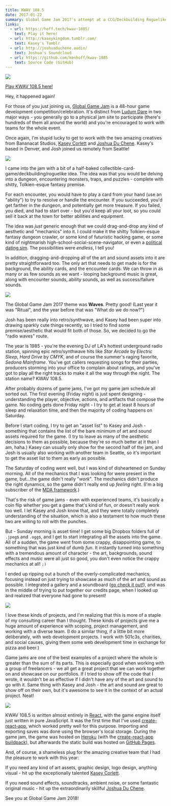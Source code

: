 ```yaml
---
title: KWAV 108.5
date: 2017-01-22
summary: Global Game Jam 2017's attempt at a CCG/Deckbuilding Roguelike
links:
  - url: https://hoff.tech/kwav-1085/
    text: Play it here!
  - url: http://kaseykingdom.tumblr.com/
    text: Kasey's Tumblr
  - url: http://joshuaduchene.audio/
    text: Joshua's Soundcloud
  - url: https://github.com/kenhoff/kwav-1085
    text: Source Code (GitHub)
---
```


![](main-menu.png)

[Play KWAV 108.5 here!](https://hoff.tech/kwav-1085/)

Hey, it happened again!

For those of you just joining us, [Global Game Jam](http://globalgamejam.com/) is a 48-hour game development competition/celebration. It's distinct from [Ludum Dare](http://ludumdare.com/compo/) in two major ways - you generally go to a physical jam site to participate (there's hundreds of them all around the world) and you're encouraged to work with teams for the whole event.

Once again, I'm stupid lucky to get to work with the two amazing creatives from Bananacat Studios, [Kasey Corlett](http://kaseykingdom.tumblr.com/) and [Joshua Du Chene](http://joshuaduchene.audio/). Kasey's based in Denver, and Josh joined us remotely from Seattle!

![](caller.jpeg)

I came into the jam with a bit of a half-baked collectible-card-game/deckbuilding/roguelike idea. The idea was that you would be delving into a dungeon, encountering monsters, traps, and puzzles - complete with shitty, Tolkien-esque fantasy premise.

For each encounter, you would have to play a card from your hand (use an "ability") to try to resolve or handle the encounter. If you succeeded, you'd get farther in the dungeon, and potentially get more treasure. If you failed, you died, and had to start over - but you'd keep all your loot, so you could sell it back at the town for better abilities and equipment.

The idea was _just_ generic enough that we could drag-and-drop any kind of aesthetic and "mechanics" into it. I could make it the shitty Tolkien-esque fantasy dungeon crawler, or some kind of futuristic hacking game, or some kind of nightmarish high-school-social-scene-navigator, or even a [political dating sim](https://www.kickstarter.com/projects/1313881651/grand-old-academy-a-satirical-dating-sim). The possibilities were _endless_, I tell you!

In addition, dragging-and-dropping all of the art and sound assets into it are pretty straightforward too. The only art that needs to get made is for the background, the ability cards, and the encounter cards. We can throw in as many or as few sounds as we want - looping background music is great, along with encounter sounds, ability sounds, as well as success/failure sounds.

![](producer.jpeg)

The Global Game Jam 2017 theme was **Waves**. Pretty good! (Last year it was "Ritual", and the year before that was "What do we do now?")

Josh has been really into retro/synthwave, and Kasey had been super into drawing sparkly cute things recently, so I tried to find some premise/aesthetic that would fit both of those. So, we decided to go the "radio waves" route.

The year is 1985 - you're the evening DJ of LA's hottest underground radio station, spinning epic retro/synthwave hits like _Star Arcade_ by _Electric Sleep_, _Hard Drive_ by _CMYK_, and of course the summer's raging favorite, _Sedona Mainframe_. You've got callers requesting songs for their parties, producers storming into your office to complain about ratings, and you've got to play all the right tracks to make it all the way through the night. The station name? KWAV 108.5.

After probably dozens of game jams, I've got my game jam schedule all sorted out. The first evening (Friday night) is just spent designing - understanding the player, objective, actions, and artifacts that compose the game. No coding gets done Friday night - I try to get at least 8 hours of sleep and relaxation time, and then the majority of coding happens on Saturday.

Before I start coding, I try to get an "asset list" to Kasey and Josh - something that contains the list of the bare minimum of art and sound assets required for the game. (I try to leave as many of the aesthetic decisions to them as possible, because they're so much better at it than I am, haha.) Kasey can usually only show for the second half of the jam, and Josh is usually also working with another team in Seattle, so it's important to get the asset list to them as early as possible.

The Saturday of coding went well, but I was kind of disheartened on Sunday morning. All of the mechanics that I was looking for were present in the game, but...the game didn't really "_work_". The mechanics didn't produce the right dynamics, so the game didn't really end up _feeling_ right. (I'm a big subscriber of the [MDA framework](https://en.wikipedia.org/wiki/MDA_framework).)

That's the risk of game jams - even with experienced teams, it's basically a coin flip whether you get a game that's kind of fun, or doesn't really work too well. I let Kasey and Josh know that, and they were totally completely understanding of the situation, which is also a testament to how much these two are willing to roll with the punches.

But - Sunday morning is asset time! I get some big Dropbox folders full of `.jpeg`s and `.ogg`s, and I get to start integrating all the assets into the game. All of a sudden, the game went from some crappy, disappointing game, to something that was just kind of dumb _fun_. It instantly turned into something with a tremendous amount of character - the art, backgrounds, sound effects and music were all just so good, you don't even notice the crappy mechanics at all! `;)`

I ended up ripping out a bunch of the overly-complicated mechanics, focusing instead on just trying to showcase as much of the art and sound as possible. I integrated a gallery and a soundboard ([go check it out!](https://hoff.tech/kwav-1085/)), and was in the middle of trying to put together our credits page, when I looked up and realized that everyone had gone to present!

![](album.jpeg)

I love these kinds of projects, and I'm realizing that this is more of a staple of my consulting career than I thought. These kinds of projects give me a huge amount of experience with scoping, project management, and working with a diverse team. (I do a similar thing, if a little bit more deliberately, with web development projects. I work with 501c3s, charities, and social causes, giving them some web development time in exchange for pizza and beer.)

Game jams are one of the best examples of a project where the whole is greater than the sum of its parts. This is especially good when working with a group of freelancers - we all get a great project that we can work together on and showcase on our portfolios. If I tried to show off the code that I wrote, it wouldn't be as effective if I didn't have any of the art and sound to go with it. Same thing with Kasey and Josh - the art and sound are great to show off on their own, but it's awesome to see it in the context of an actual project. Neat!

![](bananacat.png)

KWAV 108.5 is written almost entirely in [React](https://facebook.github.io/react/), with the game engine itself just written in pure JavaScript. It was the first time that I've used [create-react-app](https://github.com/facebookincubator/create-react-app), which worked pretty well for this purpose. Importing and exporting saves was done using the browser's local storage. During the game jam, the game was hosted on [Heroku](http://heroku.com/) (with the [create-react-app buildpack](https://github.com/mars/create-react-app-buildpack)), but afterwards the static build was hosted on [GitHub Pages](https://pages.github.com/).

And, of course, a shameless plug for the amazing creative team that I had the pleasure to work with this year:

If you need any kind of art assets, graphic design, logo design, anything visual - hit up the exceptionally talented [Kasey Corlett](http://kaseykingdom.tumblr.com/).

If you need sound effects, soundtracks, ambient noise, or some fantastic original music - hit up the extraordinarily skillful [Joshua Du Chene](http://joshuaduchene.audio/).

See you at Global Game Jam 2018!
